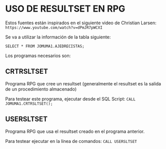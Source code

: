 # USO DE RESULTSET EN RPG

Estos fuentes están inspirados en el siguiente video de Christian Larsen: `https://www.youtube.com/watch?v=dPmJR7pWCXI`

Se va a utilizar la información de la tabla siguiente:

`SELECT * FROM JOMUMA1.AJEDRECISTAS;`

Los programas necesarios son:

## CRTRSLTSET

Programa RPG que cree un resultset (generalmente el resultset es la salida de un procedimiento almacenado)

Para testear este programa, ejecutar desde el SQL Script: `CALL JOMUMA1.CRTRSLTSET();`

## USERSLTSET

Programa RPG que usa el resultset creado en el programa anterior.

Para testear ejecutar en la línea de comandos: `CALL USERSLTSET`

